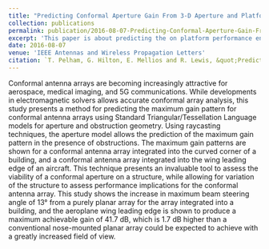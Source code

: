 ```yaml
---
title: "Predicting Conformal Aperture Gain From 3-D Aperture and Platform Models"
collection: publications
permalink: publication/2016-08-07-Predicting-Conformal-Aperture-Gain-From-3-D-Aperture-and-Platform-Models.
excerpt: 'This paper is about predicting the on platform performance envelope for conformal antenna arrays'
date: 2016-08-07
venue: 'IEEE Antennas and Wireless Propagation Letters'
citation: `T. Pelham, G. Hilton, E. Mellios and R. Lewis, &quot;Predicting Conformal Aperture Gain From 3-D Aperture and Platform Models&quot; <i>IEEE Antennas and Wireless Propagation Letters, vol. 16, pp. 700-703, 2017, doi: 10.1109/LAWP.2016.2600403 <\i>.'
---
```

Conformal antenna arrays are becoming increasingly attractive for aerospace, medical imaging, and 5G communications. While developments in electromagnetic solvers allows accurate conformal array analysis, this study presents a method for predicting the maximum gain pattern for conformal antenna arrays using Standard Triangular/Tessellation Language models for aperture and obstruction geometry. Using raycasting techniques, the aperture model allows the prediction of the maximum gain pattern in the presence of obstructions. The maximum gain patterns are shown for a conformal antenna array integrated into the curved corner of a building, and a conformal antenna array integrated into the wing leading edge of an aircraft. This technique presents an invaluable tool to assess the viability of a conformal aperture on a structure, while allowing for variation of the structure to assess performance implications for the conformal antenna array. This study shows the increase in maximum beam steering angle of 13° from a purely planar array for the array integrated into a building, and the aeroplane wing leading edge is shown to produce a maximum achievable gain of 41.7 dB, which is 1.7 dB higher than a conventional nose-mounted planar array could be expected to achieve with a greatly increased field of view.
